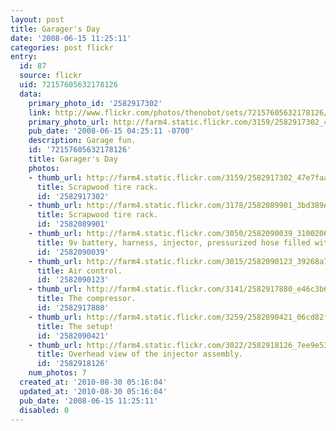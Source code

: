 ```yaml
---
layout: post
title: Garager's Day
date: '2008-06-15 11:25:11'
categories: post flickr
entry:
  id: 87
  source: flickr
  uid: 72157605632178126
  data:
    primary_photo_id: '2582917302'
    link: http://www.flickr.com/photos/thenobot/sets/72157605632178126/
    primary_photo_url: http://farm4.static.flickr.com/3159/2582917302_47e7faa3a8_m.jpg
    pub_date: '2008-06-15 04:25:11 -0700'
    description: Garage fun.
    id: '72157605632178126'
    title: Garager's Day
    photos:
    - thumb_url: http://farm4.static.flickr.com/3159/2582917302_47e7faa3a8_s.jpg
      title: Scrapwood tire rack.
      id: '2582917302'
    - thumb_url: http://farm4.static.flickr.com/3178/2582089901_3bd389ebc7_s.jpg
      title: Scrapwood tire rack.
      id: '2582089901'
    - thumb_url: http://farm4.static.flickr.com/3050/2582090039_3100206b86_s.jpg
      title: 9v battery, harness, injector, pressurized hose filled with carb cleaner.
      id: '2582090039'
    - thumb_url: http://farm4.static.flickr.com/3015/2582090123_39268a7d1b_s.jpg
      title: Air control.
      id: '2582090123'
    - thumb_url: http://farm4.static.flickr.com/3141/2582917880_e46c3b68d3_s.jpg
      title: The compressor.
      id: '2582917880'
    - thumb_url: http://farm4.static.flickr.com/3259/2582090421_06cd82f0ce_s.jpg
      title: The setup!
      id: '2582090421'
    - thumb_url: http://farm4.static.flickr.com/3022/2582918126_7ee9e535c1_s.jpg
      title: Overhead view of the injector assembly.
      id: '2582918126'
    num_photos: 7
  created_at: '2010-08-30 05:16:04'
  updated_at: '2010-08-30 05:16:04'
  pub_date: '2008-06-15 11:25:11'
  disabled: 0
---
```


